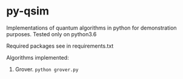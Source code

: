 # py-qsim
Implementations of quantum algorithms in python for demonstration purposes.
Tested only on python3.6

Required packages see in requirements.txt

Algorithms implemented:
1. Grover.
`python grover.py`
